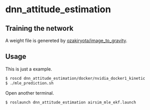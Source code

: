 # dnn_attitude_estimation
## Training the network
A weight file is genereted by [ozakiryota/image_to_gravity](https://github.com/ozakiryota/image_to_gravity).
## Usage
This is just a example.
```bash
$ roscd dnn_attitude_estimation/docker/nvidia_docker1_kinetic
$ ./mle_prediction.sh
```
Open another terminal.
```bash
$ roslaunch dnn_attitude_estimation airsim_mle_ekf.launch
```
